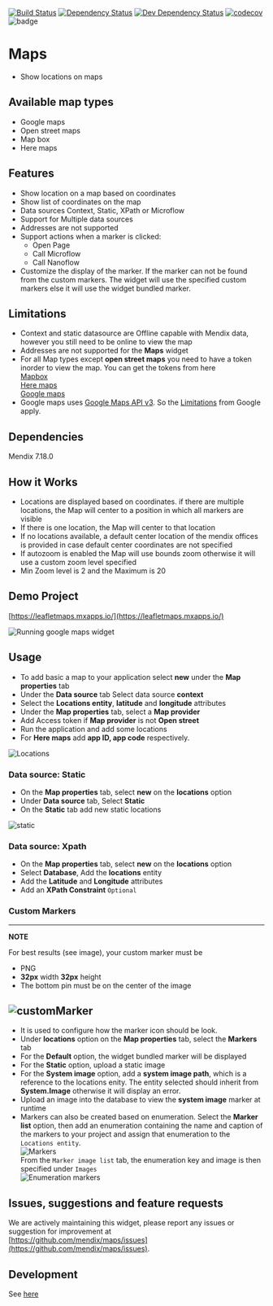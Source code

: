 [![Build Status](https://travis-ci.org/mendix/maps.svg?branch=master)](https://travis-ci.org/mendix/maps)
[![Dependency Status](https://david-dm.org/mendix/maps.svg)](https://david-dm.org/mendix/maps)
[![Dev Dependency Status](https://david-dm.org/mendix/maps.svg#info=devDependencies)](https://david-dm.org/mendix/maps#info=devDependencies)
[![codecov](https://codecov.io/gh/mendix/maps/branch/master/graph/badge.svg)](https://codecov.io/gh/mendix/maps)
![badge](https://img.shields.io/badge/mendix-7.18.0-green.svg)

# Maps
* Show locations on maps

## Available map types
* Google maps
* Open street maps
* Map box
* Here maps

## Features
* Show location on a map based on coordinates
* Show list of coordinates on the map
* Data sources Context, Static, XPath or Microflow
* Support for Multiple data sources
* Addresses are not supported
* Support actions when a marker is clicked:
    * Open Page
    * Call Microflow
    * Call Nanoflow
* Customize the display of the marker. If the marker can not be found from the custom markers. The widget will use
the specified custom markers else it will use the widget bundled marker.

## Limitations
* Context and static datasource are Offline capable with Mendix data, however you still need to be online to view the map  
* Addresses are not supported for the **Maps** widget
* For all Map types except **open street maps** you need to have a token inorder to view the map. You can get the tokens from here  
[Mapbox](https://www.mapbox.com)  
[Here maps](https://www.here.com/)  
[Google maps](https://cloud.google.com/maps-platform/)
* Google maps uses [Google Maps API v3](https://developers.google.com/maps/). So the [Limitations](https://developers.google.com/maps/premium/usage-limits)
from Google apply.

## Dependencies
Mendix 7.18.0

## How it Works

* Locations are displayed based on coordinates. if there are multiple locations, the Map will center to a position in which all markers are visible
* If there is one location, the Map will center to that location
* If no locations available, a default center location of the mendix offices is provided in case default center coordinates are not specified
* If autozoom is enabled the Map will use bounds zoom otherwise it will use a custom zoom level specified
* Min Zoom level is 2 and the Maximum is 20

## Demo Project

[https://leafletmaps.mxapps.io/](https://leafletmaps.mxapps.io/)

![Running google maps widget](/assets/maps-google.png)

## Usage
- To add basic a map to your application select **new** under the **Map properties** tab
- Under the **Data source** tab Select data source **context**
- Select the **Locations entity**, **latitude** and **longitude** attributes
- Under the **Map properties** tab, select a **Map provider**
- Add Access token if **Map provider** is not **Open street**
- Run the application and add some locations
- For **Here maps** add **app ID, app code** respectively.

![Locations](/assets/maps-locations.png)
### Data source: Static
- On the **Map properties** tab, select **new** on the **locations** option
- Under **Data source** tab, Select **Static**
- On the **Static** tab add new static locations

![static](/assets/maps-static.png)

### Data source: Xpath
- On the **Map properties** tab, select **new** on the **locations** option
- Select **Database**, Add the **locations** entity
- Add the **Latitude** and **Longitude** attributes
- Add an **XPath Constraint** `Optional`

### Custom Markers

---
**NOTE**

For best results (see image), your custom marker must be  

- PNG
- **32px** width **32px** height 
- The bottom pin must be on the center of the image 

![customMarker](/assets/customMarkerExample.jpg)
---

-  It is used to configure how the marker icon should be look.
- Under **locations** option on the **Map properties** tab, select the **Markers** tab 
- For the **Default** option, the widget bundled marker will be displayed
- For the **Static** option, upload a static image
- For the **System image** option, add a **system image path**, which is a reference to the locations enity. The entity selected should inherit from **System.Image** otherwise it will display an error.
- Upload an image into the database to view the **system image** marker at runtime
- Markers can also be created based on enumeration. Select the **Marker list** option, then add an enumeration containing the name and caption of the markers to your project and assign that enumeration to the `Locations entity`.  
![Markers](/assets/maps-markers.png)  
From the `Marker image list` tab, the enumeration key and image is then specified under `Images`  
![Enumeration markers](/assets/markers.png)

## Issues, suggestions and feature requests
We are actively maintaining this widget, please report any issues or suggestion for improvement at  
[https://github.com/mendix/maps/issues](https://github.com/mendix/maps/issues).

## Development
See [here](/development.md)

